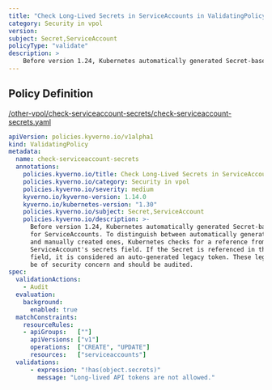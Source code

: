 ```yaml
---
title: "Check Long-Lived Secrets in ServiceAccounts in ValidatingPolicy"
category: Security in vpol
version: 
subject: Secret,ServiceAccount
policyType: "validate"
description: >
    Before version 1.24, Kubernetes automatically generated Secret-based tokens  for ServiceAccounts. To distinguish between automatically generated tokens  and manually created ones, Kubernetes checks for a reference from the  ServiceAccount's secrets field. If the Secret is referenced in the secrets  field, it is considered an auto-generated legacy token. These legacy Tokens can be of security concern and should be audited.
---
```


## Policy Definition
<a href="https://github.com/kyverno/policies/raw/main//other-vpol/check-serviceaccount-secrets/check-serviceaccount-secrets.yaml" target="-blank">/other-vpol/check-serviceaccount-secrets/check-serviceaccount-secrets.yaml</a>

```yaml
apiVersion: policies.kyverno.io/v1alpha1
kind: ValidatingPolicy
metadata:
  name: check-serviceaccount-secrets
  annotations:
    policies.kyverno.io/title: Check Long-Lived Secrets in ServiceAccounts in ValidatingPolicy
    policies.kyverno.io/category: Security in vpol 
    policies.kyverno.io/severity: medium
    kyverno.io/kyverno-version: 1.14.0
    kyverno.io/kubernetes-version: "1.30"
    policies.kyverno.io/subject: Secret,ServiceAccount
    policies.kyverno.io/description: >-
      Before version 1.24, Kubernetes automatically generated Secret-based tokens 
      for ServiceAccounts. To distinguish between automatically generated tokens 
      and manually created ones, Kubernetes checks for a reference from the 
      ServiceAccount's secrets field. If the Secret is referenced in the secrets 
      field, it is considered an auto-generated legacy token. These legacy Tokens can
      be of security concern and should be audited.
spec:
  validationActions: 
    - Audit
  evaluation:
    background:
      enabled: true  
  matchConstraints:
    resourceRules:
    - apiGroups:   [""]
      apiVersions: ["v1"]
      operations:  ["CREATE", "UPDATE"]
      resources:   ["serviceaccounts"]
  validations:
      - expression: "!has(object.secrets)"
        message: "Long-lived API tokens are not allowed."


```
